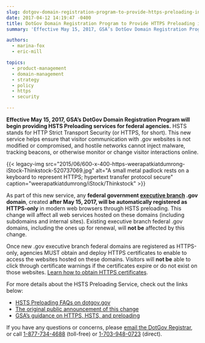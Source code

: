 ```yaml
---
slug: dotgov-domain-registration-program-to-provide-https-preloading-in-may
date: 2017-04-12 14:19:47 -0400
title: DotGov Domain Registration Program to Provide HTTPS Preloading in May
summary: 'Effective May 15, 2017, GSA’s DotGov Domain Registration Program will begin providing HSTS Preloading services for federal agencies. his new service helps ensure that visitor communication with .gov websites is not modified or compromised, and hostile networks cannot inject malware, tracking beacons, or otherwise monitor or change visitor interactions online.'

authors:
  - marina-fox
  - eric-mill

topics:
  - product-management
  - domain-management
  - strategy
  - policy
  - https
  - security

---
```


**Effective May 15, 2017, GSA’s DotGov Domain Registration Program will begin providing HSTS Preloading services for federal agencies.** HSTS stands for HTTP Strict Transport Security (or HTTPS, for short). This new service helps ensure that visitor communication with .gov websites is not modified or compromised, and hostile networks cannot inject malware, tracking beacons, or otherwise monitor or change visitor interactions online.

{{< legacy-img src="2015/06/600-x-400-https-weerapatkiatdumrong-iStock-Thinkstock-520737069.jpg" alt="A small metal padlock rests on a keyboard to represent HTTPS; hypertext transfer protocol secure" caption="weerapatkiatdumrong/iStock/Thinkstock" >}}

As part of this new service, any **federal government <u>executive branch</u> .gov domain**, created **after May 15, 2017, will be automatically registered as HTTPS-only** in modern web browsers through HSTS preloading. This change will affect all web services hosted on these domains (including subdomains and internal sites). Existing executive branch federal .gov domains, including the ones up for renewal, will **not be** affected by this change.

Once new .gov executive branch federal domains are registered as HTTPS-only, agencies MUST obtain and deploy HTTPS certificates to enable to access the websites hosted on these domains. Visitors will **not be** able to click through certificate warnings if the certificates expire or do not exist on those websites. [Learn how to obtain HTTPS certificates](https://https.cio.gov/certificates).

For more details about the HSTS Preloading Service, check out the links below:

  * [HSTS Preloading FAQs on dotgov.gov](https://www.dotgov.gov/portal/web/dotgov/support#HSTS_Preloading)
  * [The original public announcement of this change](https://www.cio.gov/2017/01/19/automatic-https-enforcement-new-executive-branch-gov-domains/)
  * [GSA’s guidance on HTTPS, HSTS, and preloading](https://https.cio.gov/hsts)

If you have any questions or concerns, please [email the DotGov Registrar](mailto:registrar@dotgov.gov), or call [1-877-734-4688](tel:877-734-4688) (toll-free) or [1-703-948-0723](tel:703-948-0723) (direct).
